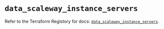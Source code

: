 # `data_scaleway_instance_servers`

Refer to the Terraform Registory for docs: [`data_scaleway_instance_servers`](https://www.terraform.io/docs/providers/scaleway/d/instance_servers).
